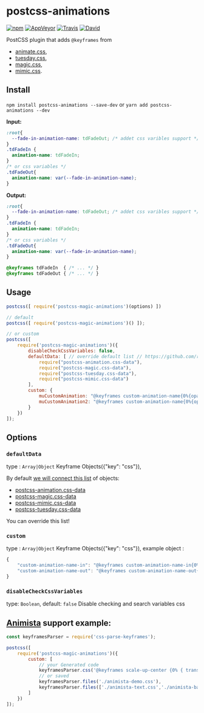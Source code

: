 # postcss-animations
[![npm](https://img.shields.io/npm/v/postcss-animations.svg)](https://www.npmjs.com/package/postcss-animations)
[![AppVeyor](https://img.shields.io/appveyor/ci/retyui/postcss-animations.svg?label=win)](https://ci.appveyor.com/project/retyui/postcss-animations)
[![Travis](https://img.shields.io/travis/retyui/postcss-animations.svg?label=unix)](https://travis-ci.org/retyui/postcss-animations)
[![David](https://img.shields.io/david/retyui/postcss-animations.svg)](https://david-dm.org/retyui/postcss-animations)

PostCSS plugin that adds `@keyframes` from
- [animate.css](https://daneden.github.io/animate.css/),
- [tuesday.css](https://shakrmedia.github.io/tuesday/),
- [magic.css](https://minimamente.com/example/magic_animations/),
- [mimic.css](https://erictreacy.me/mimic.css/).

## Install
`npm install postcss-animations --save-dev` or  `yarn add postcss-animations --dev`

**Input:**
```css
:root{
  --fade-in-animation-name: tdFadeOut; /* addet css varibles support */
}
.tdFadeIn {
  animation-name: tdFadeIn;
}
/* or css variables */
.tdFadeOut{
  animation-name: var(--fade-in-animation-name);
}
```

**Output:**
```css
:root{
  --fade-in-animation-name: tdFadeOut; /* addet css varibles support */
}
.tdFadeIn {
  animation-name: tdFadeIn;
}
/* or css variables */
.tdFadeOut{
  animation-name: var(--fade-in-animation-name);
}

@keyframes tdFadeIn  { /* ... */ }
@keyframes tdFadeOut { /* ... */ }
```

## Usage
```js
postcss([ require('postcss-magic-animations')(options) ])

// default
postcss([ require('postcss-magic-animations')() ]);

// or custom
postcss([
	require('postcss-magic-animations')({
		disableCheckCssVariables: false,
		defaultData: [ // override default list // https://github.com/retyui/postcss-animations/blob/master/lib/index.js#L16
			require("postcss-animation.css-data"),
			require("postcss-magic.css-data"),
			require("postcss-tuesday.css-data"),
			require("postcss-mimic.css-data")
		],
		custom: {
			muCustomAnimation: "@keyframes custom-animation-name{0%{opacity:0;}100%{opacity:1;}}",
			muCustomAnimation2: "@keyframes custom-animation-name{0%{opacity:1;}100%{opacity:0;}}"
		}
	})
]);
```
## Options

### `defaultData`
type : `Array|Object` Keyframe Objects({"key": "css"}),

By default [we will connect this list](https://github.com/retyui/postcss-animations/blob/master/lib/index.js#L16) of objects:
- [postcss-animation.css-data](https://github.com/retyui/postcss-animation.css-data)
- [postcss-magic.css-data](https://github.com/retyui/postcss-magic.css-data)
- [postcss-mimic.css-data](https://github.com/retyui/postcss-mimic.css-data)
- [postcss-tuesday.css-data](https://github.com/retyui/postcss-tuesday.css-data)

You can override this list!

### `custom`
type : `Array|Object` Keyframe Objects({"key": "css"}),
example object :
```js
{
	"custom-animation-name-in": "@keyframes custom-animation-name-in{0%{opacity:0;}100%{opacity:1;}}",
	"custom-animation-name-out": "@keyframes custom-animation-name-out{0%{opacity:1;}100%{opacity:0;}}"
}
```

### `disableCheckCssVariables`
type: `Boolean`,
default: `false`
Disable checking and search variables css



## [Animista](http://animista.net) support example:
```js
const keyframesParser = require('css-parse-keyframes');

postcss([
	require('postcss-magic-animations')({
		custom: [
			// your Generated code
			keyframesParser.css('@keyframes scale-up-center {0% { transform: scale(0.5); } 100% { transform: scale(1); }}'),
			// or saved
			keyframesParser.files('./animista-demo.css'),
			keyframesParser.files(['./animista-text.css','./animista-base.css']),
		]
	})
]);
```
